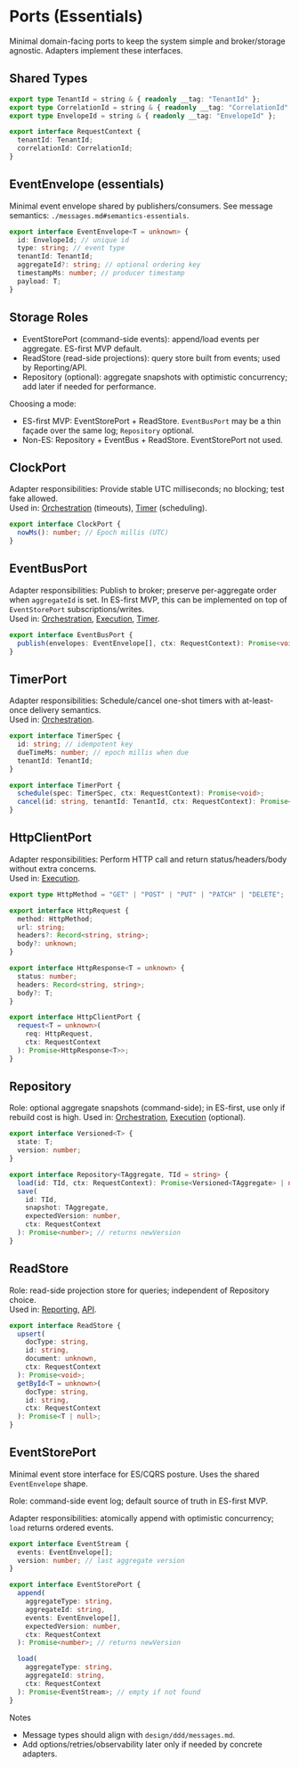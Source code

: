 # Ports (Essentials)

Minimal domain-facing ports to keep the system simple and broker/storage agnostic. Adapters implement these interfaces.

## Shared Types

```ts
export type TenantId = string & { readonly __tag: "TenantId" };
export type CorrelationId = string & { readonly __tag: "CorrelationId" };
export type EnvelopeId = string & { readonly __tag: "EnvelopeId" };

export interface RequestContext {
  tenantId: TenantId;
  correlationId: CorrelationId;
}
```

## EventEnvelope (essentials)

Minimal event envelope shared by publishers/consumers. See message semantics: `./messages.md#semantics-essentials`.

```ts
export interface EventEnvelope<T = unknown> {
  id: EnvelopeId; // unique id
  type: string; // event type
  tenantId: TenantId;
  aggregateId?: string; // optional ordering key
  timestampMs: number; // producer timestamp
  payload: T;
}
```

## Storage Roles

- EventStorePort (command-side events): append/load events per aggregate. ES-first MVP default.
- ReadStore (read-side projections): query store built from events; used by Reporting/API.
- Repository<T> (optional): aggregate snapshots with optimistic concurrency; add later if needed for performance.

Choosing a mode:

- ES-first MVP: EventStorePort + ReadStore. `EventBusPort` may be a thin façade over the same log; `Repository` optional.
- Non-ES: Repository + EventBus + ReadStore. EventStorePort not used.

## ClockPort

Adapter responsibilities: Provide stable UTC milliseconds; no blocking; test fake allowed.  
Used in: [Orchestration] (timeouts), [Timer] (scheduling).

```ts
export interface ClockPort {
  nowMs(): number; // Epoch millis (UTC)
}
```

## EventBusPort

Adapter responsibilities: Publish to broker; preserve per-aggregate order when `aggregateId` is set. In ES-first MVP, this can be implemented on top of `EventStorePort` subscriptions/writes.  
Used in: [Orchestration], [Execution], [Timer].

```ts
export interface EventBusPort {
  publish(envelopes: EventEnvelope[], ctx: RequestContext): Promise<void>;
}
```

## TimerPort

Adapter responsibilities: Schedule/cancel one-shot timers with at-least-once delivery semantics.  
Used in: [Orchestration].

```ts
export interface TimerSpec {
  id: string; // idempotent key
  dueTimeMs: number; // epoch millis when due
  tenantId: TenantId;
}

export interface TimerPort {
  schedule(spec: TimerSpec, ctx: RequestContext): Promise<void>;
  cancel(id: string, tenantId: TenantId, ctx: RequestContext): Promise<void>;
}
```

## HttpClientPort

Adapter responsibilities: Perform HTTP call and return status/headers/body without extra concerns.  
Used in: [Execution].

```ts
export type HttpMethod = "GET" | "POST" | "PUT" | "PATCH" | "DELETE";

export interface HttpRequest {
  method: HttpMethod;
  url: string;
  headers?: Record<string, string>;
  body?: unknown;
}

export interface HttpResponse<T = unknown> {
  status: number;
  headers: Record<string, string>;
  body?: T;
}

export interface HttpClientPort {
  request<T = unknown>(
    req: HttpRequest,
    ctx: RequestContext
  ): Promise<HttpResponse<T>>;
}
```

## Repository<T>

Role: optional aggregate snapshots (command-side); in ES-first, use only if rebuild cost is high.
Used in: [Orchestration], [Execution] (optional).

```ts
export interface Versioned<T> {
  state: T;
  version: number;
}

export interface Repository<TAggregate, TId = string> {
  load(id: TId, ctx: RequestContext): Promise<Versioned<TAggregate> | null>;
  save(
    id: TId,
    snapshot: TAggregate,
    expectedVersion: number,
    ctx: RequestContext
  ): Promise<number>; // returns newVersion
}
```

## ReadStore

Role: read-side projection store for queries; independent of Repository choice.  
Used in: [Reporting], [API].

```ts
export interface ReadStore {
  upsert(
    docType: string,
    id: string,
    document: unknown,
    ctx: RequestContext
  ): Promise<void>;
  getById<T = unknown>(
    docType: string,
    id: string,
    ctx: RequestContext
  ): Promise<T | null>;
}
```

## EventStorePort

Minimal event store interface for ES/CQRS posture. Uses the shared `EventEnvelope` shape.

Role: command-side event log; default source of truth in ES-first MVP.

Adapter responsibilities: atomically append with optimistic concurrency; `load` returns ordered events.

```ts
export interface EventStream {
  events: EventEnvelope[];
  version: number; // last aggregate version
}

export interface EventStorePort {
  append(
    aggregateType: string,
    aggregateId: string,
    events: EventEnvelope[],
    expectedVersion: number,
    ctx: RequestContext
  ): Promise<number>; // returns newVersion

  load(
    aggregateType: string,
    aggregateId: string,
    ctx: RequestContext
  ): Promise<EventStream>; // empty if not found
}
```

Notes

- Message types should align with `design/ddd/messages.md`.
- Add options/retries/observability later only if needed by concrete adapters.

[Orchestration]: ./contexts/orchestration.md
[Timer]: ./contexts/timer.md
[Execution]: ./contexts/execution.md
[Reporting]: ./contexts/reporting.md
[API]: ./contexts/api.md
